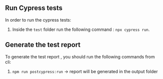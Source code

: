 
## <a name="uitesting-runcypresstests"></a>**Run Cypress tests**
In order to run the cypress tests:
1. Inside the `test` folder run the following command : `npx cypress run`.

## <a name="uitesting-generatethetestreport"></a>**Generate the test report** 
To generate the test report , you should run the following commands from cli:

1. `npm run postcypress:run` → report will be generated in the output folder
